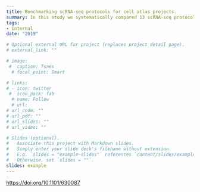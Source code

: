 ```yaml
---
title: Benchmarking scRNA-seq protocols for cell atlas projects.
summary: In this study we systematically compared 13 scRNA-seq protocols in many aspects that are relevant for cell atlas projects.
tags:
- Internal
date: "2019"

# Optional external URL for project (replaces project detail page).
# external_link: ""

# image:
 #  caption: Tsnes
  # focal_point: Smart

# links:
# - icon: twitter
 #  icon_pack: fab
  # name: Follow
  # url: 
# url_code: ""
# url_pdf: ""
# url_slides: ""
# url_video: ""

# Slides (optional).
#   Associate this project with Markdown slides.
#   Simply enter your slide deck's filename without extension.
#   E.g. `slides = "example-slides"` references `content/slides/example-slides.md`.
#   Otherwise, set `slides = ""`.
slides: example
---
```

https://doi.org/10.1101/630087
